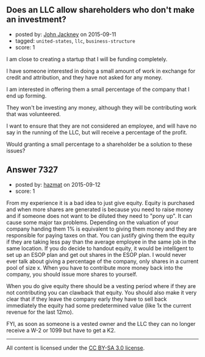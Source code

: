 ## Does an LLC allow shareholders who don't make an investment?

- posted by: [John Jackney](https://stackexchange.com/users/6940552/john-jackney) on 2015-09-11
- tagged: `united-states`, `llc`, `business-structure`
- score: 1

<p>I am close to creating a startup that I will be funding completely.</p>

<p>I have someone interested in doing a small amount of work in exchange for credit and attribution, and they have not asked for any money.</p>

<p>I am interested in offering them a small percentage of the company that I end up forming.</p>

<p>They won't be investing any money, although they will be contributing work that was volunteered.</p>

<p>I want to ensure that they are not considered an employee, and will have no say in the running of the LLC, but will receive a percentage of the profit.</p>

<p>Would granting a small percentage to a shareholder be a solution to these issues?</p>



## Answer 7327

- posted by: [hazmat](https://stackexchange.com/users/188615/hazmat) on 2015-09-12
- score: 1

<p>From my experience it is a bad idea to just give equity.  Equity is purchased and when more shares are generated is because you need to raise money and if someone does not want to be diluted they need to "pony up". It can cause some major tax problems. Depending on the valuation of your company handing them 1% is equivalent to giving them money and they are responsible for paying taxes on that. You can justify giving them the equity if they are taking less pay than the average employee in the same job in the same location. If you do decide to handout equity, it would be intelligent to set up an ESOP plan and get out shares in the ESOP plan. I would never ever talk about giving a percentage of the company, only shares in a current pool of size x. When you have to contribute more money back into the company, you should issue more shares to yourself.  </p>

<p>When you do give equity there should be a vesting period where if they are not contributing you can clawback that equity. You should also make it very clear that if they leave the company early they have to sell back immediately the equity had some predetermined value (like 1x the current revenue for the last 12mo).  </p>

<p>FYI, as soon as someone is a vested owner and the LLC they can no longer receive a W-2 or 1099 but have to get a K2. </p>




---

All content is licensed under the [CC BY-SA 3.0 license](https://creativecommons.org/licenses/by-sa/3.0/).
